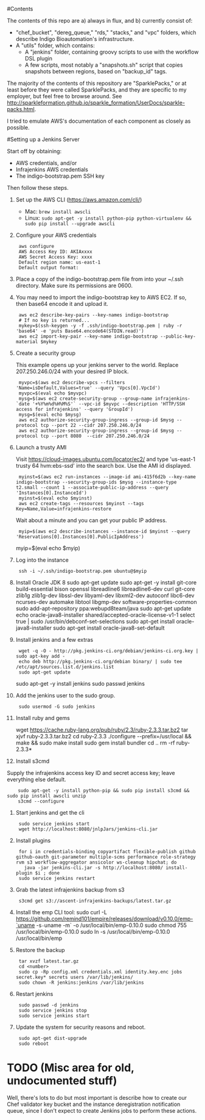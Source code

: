 #Contents

The contents of this repo are a) always in flux, and b) currently consist of:

* "chef_bucket", "dereg_queue," "rds," "stacks," and "vpc" folders, which describe Indigo Bioautomation's infrastructure.
* A "utils" folder, which contains:
  * A "jenkins" folder, containing groovy scripts to use with the workflow DSL plugin
  * A few scripts, most notably a "snapshots.sh" script that copies snapshots between regions, based on "backup_id" tags. 

The majority of the contents of this repository are "SparklePacks," or at least before they were called SparklePacks, and 
they are specific to my employer, but feel free to browse around.  See http://sparkleformation.github.io/sparkle_formation/UserDocs/sparkle-packs.html.

I tried to emulate AWS's documentation of each component as closely as possible.

#Setting up a Jenkins Server

Start off by obtaining:

* AWS credentials, and/or
* Infrajenkins AWS credentials
* The indigo-bootstrap.pem SSH key

Then follow these steps.

1. Set up the AWS CLI (https://aws.amazon.com/cli/)

	* Mac: `brew install awscli`
	* Linux: `sudo apt-get -y install python-pip python-virtualenv && sudo pip install --upgrade awscli`

1. Configure your AWS credentials

		aws configure
		AWS Access Key ID: AKIAxxxx
		AWS Secret Access Key: xxxx
		Default region name: us-east-1
		Default output format:

1. Place a copy of the indigo-bootstrap.pem file from into your ~/.ssh directory.  Make sure its permissions are 0600.

1. You may need to import the indigo-bootstrap key to AWS EC2.  If so, then base64 encode it and upload it.

		aws ec2 describe-key-pairs --key-names indigo-bootstrap
		# If no key is returned...
		mykey=$(ssh-keygen -y -f .ssh/indigo-bootstrap.pem | ruby -r 'base64' -e 'puts Base64.encode64(STDIN.read)')
		aws ec2 import-key-pair --key-name indigo-bootstrap --public-key-material $mykey

1. Create a security group

   This example opens up your jenkins server to the world.  Replace 207.250.246.0/24 with your desired IP block.

		myvpc=$(aws ec2 describe-vpcs --filters 'Name=isDefault,Values=true' --query 'Vpcs[0].VpcId')
		myvpc=$(eval echo $myvpc)
		mysg=$(aws ec2 create-security-group --group-name infrajenkins-`date '+%Y%m%d%H%M%S'` --vpc-id $myvpc --description 'HTTP/SSH access for infrajenkins' --query 'GroupId')
		mysg=$(eval echo $mysg)
		aws ec2 authorize-security-group-ingress --group-id $mysg --protocol tcp --port 22 --cidr 207.250.246.0/24
		aws ec2 authorize-security-group-ingress --group-id $mysg --protocol tcp --port 8080  --cidr 207.250.246.0/24


1. Launch a trusty AMI

   Visit https://cloud-images.ubuntu.com/locator/ec2/ and type 'us-east-1 trusty 64 hvm:ebs-ssd'
   into the search box.  Use the AMI id displayed.

		myinst=$(aws ec2 run-instances --image-id ami-415f6d2b --key-name indigo-bootstrap --security-group-ids $mysg --instance-type t2.small --count 1 --associate-public-ip-address --query 'Instances[0].InstanceId')
		myinst=$(eval echo $myinst)
		aws ec2 create-tags --resources $myinst --tags Key=Name,Value=infrajenkins-restore

   Wait about a minute and you can get your public IP address.

		myip=$(aws ec2 describe-instances --instance-id $myinst --query 'Reservations[0].Instances[0].PublicIpAddress')
    myip=$(eval echo $myip)

1. Log into the instance

		ssh -i ~/.ssh/indigo-bootstrap.pem ubuntu@$myip


1. Install Oracle JDK 8
		sudo apt-get update
		sudo apt-get -y install git-core build-essential bison openssl libreadline6 libreadline6-dev curl git-core zlib1g zlib1g-dev libssl-dev libyaml-dev libxml2-dev autoconf libc6-dev ncurses-dev automake libtool libgmp-dev software-properties-common
    sudo add-apt-repository ppa:webupd8team/java
    sudo apt-get update
    echo oracle-java8-installer shared/accepted-oracle-license-v1-1 select true | sudo /usr/bin/debconf-set-selections
    sudo apt-get install oracle-java8-installer
    sudo apt-get install oracle-java8-set-default

1. Install jenkins and a few extras

		wget -q -O - http://pkg.jenkins-ci.org/debian/jenkins-ci.org.key | sudo apt-key add -
		echo deb http://pkg.jenkins-ci.org/debian binary/ | sudo tee /etc/apt/sources.list.d/jenkins.list
		sudo apt-get update
    sudo apt-get -y install jenkins
		sudo passwd jenkins

1. Add the jenkins user to the sudo group.

		sudo usermod -G sudo jenkins

1. Install ruby and gems

    wget https://cache.ruby-lang.org/pub/ruby/2.3/ruby-2.3.3.tar.bz2
    tar xjvf ruby-2.3.3.tar.bz2
    cd ruby-2.3.3
    ./configure --prefix=/usr/local && make && sudo make install
    sudo gem install bundler
    cd ..
    rm -rf ruby-2.3.3*

1.  Install s3cmd

   Supply the infrajenkins access key ID and secret access key; leave everything else default.

		sudo apt-get -y install python-pip && sudo pip install s3cmd && sudo pip install awscli unzip
		s3cmd --configure

1. Start jenkins and get the cli

		sudo service jenkins start
		wget http://localhost:8080/jnlpJars/jenkins-cli.jar

1. Install plugins

		for i in credentials-binding copyartifact flexible-publish github github-oauth git-parameter multiple-scms performance role-strategy rvm s3 workflow-aggregator ansicolor ws-cleanup hipchat; do
		  java -jar jenkins-cli.jar -s http://localhost:8080/ install-plugin $i ; done
		sudo service jenkins restart

1. Grab the latest infrajenkins backup from s3

		s3cmd get s3://ascent-infrajenkins-backups/latest.tar.gz

1. Install the emp CLI tool:
    sudo curl -L https://github.com/remind101/empire/releases/download/v0.10.0/emp-`uname -s`-`uname -m` -o /usr/local/bin/emp-0.10.0
    sudo chmod 755 /usr/local/bin/emp-0.10.0
    sudo ln -s /usr/local/bin/emp-0.10.0 /usr/local/bin/emp

1. Restore the backup

		tar xvzf latest.tar.gz
		cd <number>
		sudo cp -Rp config.xml credentials.xml identity.key.enc jobs secret.key* secrets users /var/lib/jenkins/
		sudo chown -R jenkins:jenkins /var/lib/jenkins

1. Restart jenkins

		sudo passwd -d jenkins
		sudo service jenkins stop
		sudo service jenkins start

1. Update the system for security reasons and reboot.

		sudo apt-get dist-upgrade
		sudo reboot

# TODO (Misc area for old, undocumented stuff)

Well, there's lots to do but most important is describe how to create our Chef validator key bucket and the instance deregistration notification queue, since I don't expect to create Jenkins jobs to perform these actions.

